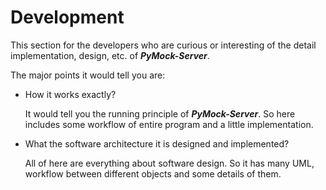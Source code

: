 # Development

This section for the developers who are curious or interesting of the detail implementation, design, etc. of **_PyMock-Server_**.

The major points it would tell you are:

* How it works exactly?

    It would tell you the running principle of **_PyMock-Server_**. So here includes some workflow of entire program and a
little implementation.

* What the software architecture it is designed and implemented?

    All of here are everything about software design. So it has many UML, workflow between different objects and some
details of them.
